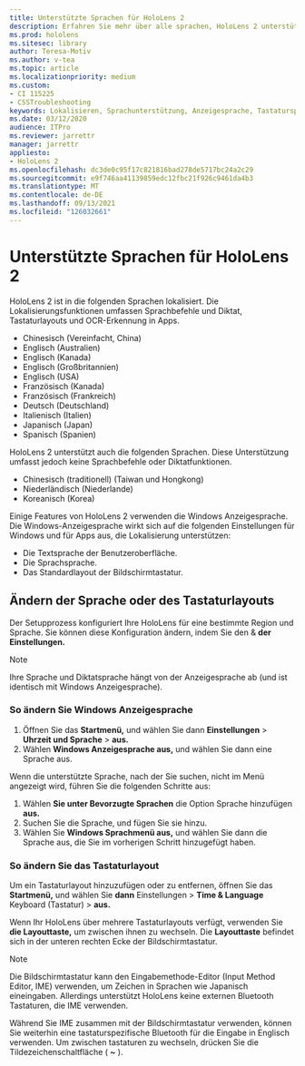 ```yaml
---
title: Unterstützte Sprachen für HoloLens 2
description: Erfahren Sie mehr über alle sprachen, HoloLens 2 unterstützt werden, ändern Sie Tastaturlayouts, und aktualisieren Sie Windows Anzeigesprache.
ms.prod: hololens
ms.sitesec: library
author: Teresa-Motiv
ms.author: v-tea
ms.topic: article
ms.localizationpriority: medium
ms.custom:
- CI 115225
- CSSTroubleshooting
keywords: Lokalisieren, Sprachunterstützung, Anzeigesprache, Tastatursprache, IME, Tastaturlayout
ms.date: 03/12/2020
audience: ITPro
ms.reviewer: jarrettr
manager: jarrettr
appliesto:
- HoloLens 2
ms.openlocfilehash: dc3de0c95f17c821816bad278de5717bc24a2c29
ms.sourcegitcommit: e9f746aa41139859edc12fbc21f926c9461da4b3
ms.translationtype: MT
ms.contentlocale: de-DE
ms.lasthandoff: 09/13/2021
ms.locfileid: "126032661"
---
```

# <a name="supported-languages-for-hololens-2"></a>Unterstützte Sprachen für HoloLens 2

HoloLens 2 ist in die folgenden Sprachen lokalisiert. Die Lokalisierungsfunktionen umfassen Sprachbefehle und Diktat, Tastaturlayouts und OCR-Erkennung in Apps.

- Chinesisch (Vereinfacht, China)
- Englisch (Australien)
- Englisch (Kanada)
- Englisch (Großbritannien)
- Englisch (USA)
- Französisch (Kanada)
- Französisch (Frankreich)
- Deutsch (Deutschland)
- Italienisch (Italien)
- Japanisch (Japan)
- Spanisch (Spanien)

HoloLens 2 unterstützt auch die folgenden Sprachen. Diese Unterstützung umfasst jedoch keine Sprachbefehle oder Diktatfunktionen.

- Chinesisch (traditionell) (Taiwan und Hongkong)
- Niederländisch (Niederlande)
- Koreanisch (Korea)

Einige Features von HoloLens 2 verwenden die Windows Anzeigesprache. Die Windows-Anzeigesprache wirkt sich auf die folgenden Einstellungen für Windows und für Apps aus, die Lokalisierung unterstützen:

- Die Textsprache der Benutzeroberfläche.
- Die Sprachsprache.
- Das Standardlayout der Bildschirmtastatur.

## <a name="change-the-language-or-keyboard-layout"></a>Ändern der Sprache oder des Tastaturlayouts

Der Setupprozess konfiguriert Ihre HoloLens für eine bestimmte Region und Sprache. Sie können diese Konfiguration ändern, indem Sie den & **der** **Einstellungen.**

> [!NOTE]  
> Ihre Sprache und Diktatsprache hängt von der Anzeigesprache ab (und ist identisch mit Windows Anzeigesprache).

### <a name="to-change-the-windows-display-language"></a>So ändern Sie Windows Anzeigesprache

1. Öffnen Sie das **Startmenü,** und wählen Sie dann **Einstellungen**  >  **Uhrzeit und Sprache**  >  **aus.**
2. Wählen **Windows Anzeigesprache aus,** und wählen Sie dann eine Sprache aus.  

Wenn die unterstützte Sprache, nach der Sie suchen, nicht im Menü angezeigt wird, führen Sie die folgenden Schritte aus:  

1. Wählen **Sie unter Bevorzugte Sprachen** die Option Sprache hinzufügen **aus.**
2. Suchen Sie die Sprache, und fügen Sie sie hinzu.
3. Wählen Sie **Windows Sprachmenü aus,** und wählen Sie dann die Sprache aus, die Sie im vorherigen Schritt hinzugefügt haben.

### <a name="to-change-the-keyboard-layout"></a>So ändern Sie das Tastaturlayout

Um ein Tastaturlayout hinzuzufügen oder zu entfernen, öffnen Sie das **Startmenü,** und wählen Sie **dann** Einstellungen  >  **Time & Language** Keyboard (Tastatur)  >  **aus.**

Wenn Ihr HoloLens über mehrere Tastaturlayouts verfügt, verwenden Sie **die Layouttaste,** um zwischen ihnen zu wechseln. Die **Layouttaste** befindet sich in der unteren rechten Ecke der Bildschirmtastatur.

> [!NOTE]  
> Die Bildschirmtastatur kann den Eingabemethode-Editor (Input Method Editor, IME) verwenden, um Zeichen in Sprachen wie Japanisch eineingaben. Allerdings unterstützt HoloLens keine externen Bluetooth Tastaturen, die IME verwenden.
>  
> Während Sie IME zusammen mit der Bildschirmtastatur verwenden, können Sie weiterhin eine tastaturspezifische Bluetooth für die Eingabe in Englisch verwenden. Um zwischen tastaturen zu wechseln, drücken Sie die Tildezeichenschaltfläche ( **~** ).
